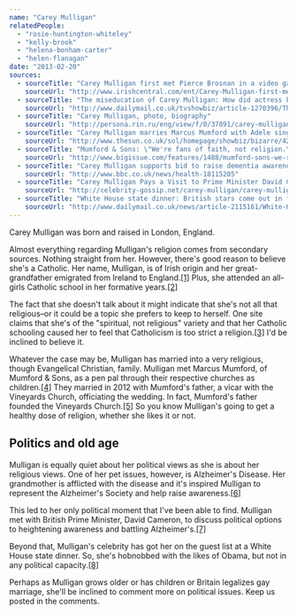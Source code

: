 ```yaml
---
name: "Carey Mulligan"
relatedPeople:
  - "rosie-huntington-whiteley"
  - "kelly-brook"
  - "helena-bonham-carter"
  - "helen-flanagan"
date: "2013-02-20"
sources:
  - sourceTitle: "Carey Mulligan first met Pierce Brosnan in a video game!"
    sourceUrl: "http://www.irishcentral.com/ent/Carey-Mulligan-first-met-Pierce-Brosnan-in-a-video-game-89770602.html"
  - sourceTitle: "The miseducation of Carey Mulligan: How did actress become our hottest leading lady?"
    sourceUrl: "http://www.dailymail.co.uk/tvshowbiz/article-1270396/The-miseducation-Carey-Mulligan-How-did-actress-hottest-leading-lady.html#axzz2K8L44gnX"
  - sourceTitle: "Carey Mulligan, photo, biography"
    sourceUrl: "http://persona.rin.ru/eng/view/f/0/37891/carey-mulligan"
  - sourceTitle: "Carey Mulligan marries Marcus Mumford with Adele singing at the wedding"
    sourceUrl: "http://www.thesun.co.uk/sol/homepage/showbiz/bizarre/4270210/Carey-Mulligan-marries-Marcus-Mumford.html"
  - sourceTitle: "Mumford & Sons: \"We're fans of faith, not religion.\""
    sourceUrl: "http://www.bigissue.com/features/1488/mumford-sons-we-re-fans-faith-not-religion"
  - sourceTitle: "Carey Mulligan supports bid to raise dementia awareness"
    sourceUrl: "http://www.bbc.co.uk/news/health-18115205"
  - sourceTitle: "Carey Mulligan Pays a Visit to Prime Minister David Cameron"
    sourceUrl: "http://celebrity-gossip.net/carey-mulligan/carey-mulligan-pays-visit-prime-minister-david-cameron-775942"
  - sourceTitle: "White House state dinner: British stars come out in force to join Cameron and Obama"
    sourceUrl: "http://www.dailymail.co.uk/news/article-2115161/White-House-state-dinner-British-stars-come-force-join-Cameron-Obama.html#axzz2K8L44gnX"
---
```


Carey Mulligan was born and raised in London, England.

Almost everything regarding Mulligan's religion comes from secondary sources. Nothing straight from her. However, there's good reason to believe she's a Catholic. Her name, Mulligan, is of Irish origin and her great-grandfather emigrated from Ireland to England.<a class="source-citation" href="http://www.irishcentral.com/ent/Carey-Mulligan-first-met-Pierce-Brosnan-in-a-video-game-89770602.html" title="Carey Mulligan first met Pierce Brosnan in a video game!">[1]</a> Plus, she attended an all-girls Catholic school in her formative years.<a class="source-citation" href="http://www.dailymail.co.uk/tvshowbiz/article-1270396/The-miseducation-Carey-Mulligan-How-did-actress-hottest-leading-lady.html#axzz2K8L44gnX" title="The miseducation of Carey Mulligan: How did actress become our hottest leading lady?">[2]</a>

The fact that she doesn't talk about it might indicate that she's not all that religious–or it could be a topic she prefers to keep to herself. One site claims that she's of the "spiritual, not religious" variety and that her Catholic schooling caused her to feel that Catholicism is too strict a religion.<a class="source-citation" href="http://persona.rin.ru/eng/view/f/0/37891/carey-mulligan" title="Carey Mulligan, photo, biography">[3]</a> I'd be inclined to believe it.

Whatever the case may be, Mulligan has married into a very religious, though Evangelical Christian, family. Mulligan met Marcus Mumford, of Mumford & Sons, as a pen pal through their respective churches as children.<a class="source-citation" href="http://www.thesun.co.uk/sol/homepage/showbiz/bizarre/4270210/Carey-Mulligan-marries-Marcus-Mumford.html" title="Carey Mulligan marries Marcus Mumford with Adele singing at the wedding">[4]</a> They married in 2012 with Mumford's father, a vicar with the Vineyards Church, officiating the wedding. In fact, Mumford's father founded the Vineyards Church.<a class="source-citation" href="http://www.bigissue.com/features/1488/mumford-sons-we-re-fans-faith-not-religion" title="Mumford &amp; Sons: &quot;We&apos;re fans of faith, not religion.&quot;">[5]</a> So you know Mulligan's going to get a healthy dose of religion, whether she likes it or not.


## Politics and old age

Mulligan is equally quiet about her political views as she is about her religious views. One of her pet issues, however, is Alzheimer's Disease. Her grandmother is afflicted with the disease and it's inspired Mulligan to represent the Alzheimer's Society and help raise awareness.<a class="source-citation" href="http://www.bbc.co.uk/news/health-18115205" title="Carey Mulligan supports bid to raise dementia awareness">[6]</a>

This led to her only political moment that I've been able to find. Mulligan met with British Prime Minister, David Cameron, to discuss political options to heightening awareness and battling Alzheimer's.<a class="source-citation" href="http://celebrity-gossip.net/carey-mulligan/carey-mulligan-pays-visit-prime-minister-david-cameron-775942" title="Carey Mulligan Pays a Visit to Prime Minister David Cameron">[7]</a>

Beyond that, Mulligan's celebrity has got her on the guest list at a White House state dinner. So, she's hobnobbed with the likes of Obama, but not in any political capacity.<a class="source-citation" href="http://www.dailymail.co.uk/news/article-2115161/White-House-state-dinner-British-stars-come-force-join-Cameron-Obama.html#axzz2K8L44gnX" title="White House state dinner: British stars come out in force to join Cameron and Obama">[8]</a>

Perhaps as Mulligan grows older or has children or Britain legalizes gay marriage, she'll be inclined to comment more on political issues. Keep us posted in the comments.